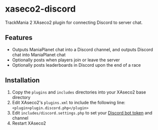 # xaseco2-discord
TrackMania 2 XAseco2 plugin for connecting Discord to server chat.

## Features
- Outputs ManiaPlanet chat into a Discord channel, and outputs Discord chat into ManiaPlanet chat
- Optionally posts when players join or leave the server
- Optionally posts leaderboards in Discord upon the end of a race

## Installation

1. Copy the `plugins` and `includes` directories into your XAseco2 base directory
2. Edit XAseco2's `plugins.xml` to include the following line:
```<plugin>plugin.discord.php</plugin>```
3. Edit `includes/discord.settings.php` to set your [Discord bot token](https://discordapp.com/developers/applications/me) and channel
4. Restart XAseco2
